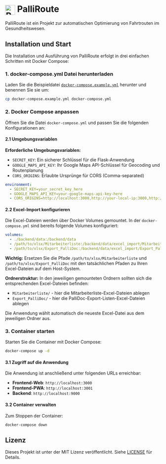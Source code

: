 # <img src="public/favicon.ico" alt="PalliRoute Logo" width="32" height="32" style="vertical-align: middle;"> PalliRoute

PalliRoute ist ein Projekt zur automatischen Optimierung von Fahrtrouten im Gesundheitswesen.

## Installation und Start

Die Installation und Ausführung von PalliRoute erfolgt in drei einfachen Schritten mit Docker Compose:

### 1. docker-compose.yml Datei herunterladen

Laden Sie die Beispieldatei [`docker-compose.example.yml`](docker-compose.example.yml) herunter und benennen Sie sie um:

```bash
cp docker-compose.example.yml docker-compose.yml
```

### 2. Docker Compose anpassen

Öffnen Sie die Datei `docker-compose.yml` und passen Sie die folgenden Konfigurationen an:

#### 2.1 Umgebungsvariablen

**Erforderliche Umgebungsvariablen:**
- `SECRET_KEY`: Ein sicherer Schlüssel für die Flask-Anwendung
- `GOOGLE_MAPS_API_KEY`: Ihr Google Maps API-Schlüssel für Geocoding und Routenplanung
- `CORS_ORIGINS`: Erlaubte Ursprünge für CORS (Comma-separated)

```yaml
environment:
  - SECRET_KEY=your_secret_key_here
  - GOOGLE_MAPS_API_KEY=your-google-maps-api-key-here
  - CORS_ORIGINS=http://localhost:3000,http://your-local-ip:3000,http://localhost:3001,http://your-local-ip:3001
```

#### 2.2 Excel-Import konfigurieren

Die Excel-Dateien werden über Docker Volumes gemountet. In der `docker-compose.yml` sind bereits folgende Volumes konfiguriert:

```yaml
volumes:
  - ./backend/data:/backend/data
  - /path/to/xlsx/Mitarbeiterliste:/backend/data/excel_import/Mitarbeiterliste
  - /path/to/xlsx/Export_PalliDoc:/backend/data/excel_import/Export_PalliDoc
```

**Wichtig:** Ersetzen Sie die Pfade `/path/to/xlsx/Mitarbeiterliste` und `/path/to/xlsx/Export_PalliDoc` mit den tatsächlichen Pfaden zu Ihren Excel-Dateien auf dem Host-System.

**Ordnerstruktur:**
In den jeweiligen gemounteten Ordnern sollten sich die entsprechenden Excel-Dateien befinden:
- `Mitarbeiterliste/` - hier die Mitarbeiterliste-Excel-Dateien ablegen
- `Export_PalliDoc/` - hier die PalliDoc-Export-Listen-Excel-Dateien ablegen

Die Anwendung wählt automatisch die neueste Excel-Datei aus dem jeweiligen Ordner aus.

### 3. Container starten

Starten Sie die Container mit Docker Compose:

```bash
docker-compose up -d
```

#### 3.1 Zugriff auf die Anwendung

Die Anwendung ist anschließend unter folgenden URLs erreichbar:
- **Frontend-Web**: `http://localhost:3000`
- **Frontend-PWA**: `http://localhost:3001`
- **Backend**: `http://localhost:9000`

#### 3.2 Container verwalten

Zum Stoppen der Container:
```bash
docker-compose down
```

## Lizenz

Dieses Projekt ist unter der MIT Lizenz veröffentlicht. Siehe [LICENSE](LICENSE) für Details.
